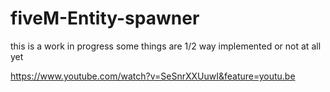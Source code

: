 # fiveM-Entity-spawner

this is a work in progress some things are 1/2 way implemented or not at all yet


https://www.youtube.com/watch?v=SeSnrXXUuwI&feature=youtu.be
